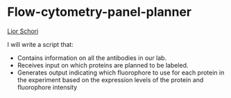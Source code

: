 # Flow-cytometry-panel-planner
[Lior Schori](schorilior.github.io) 


I will write a script that:
- Contains information on all the antibodies in our lab.
- Receives input on which proteins are planned to be labeled.
- Generates output indicating which fluorophore to use for each protein in the experiment based on the expression levels of the protein and fluorophore intensity
